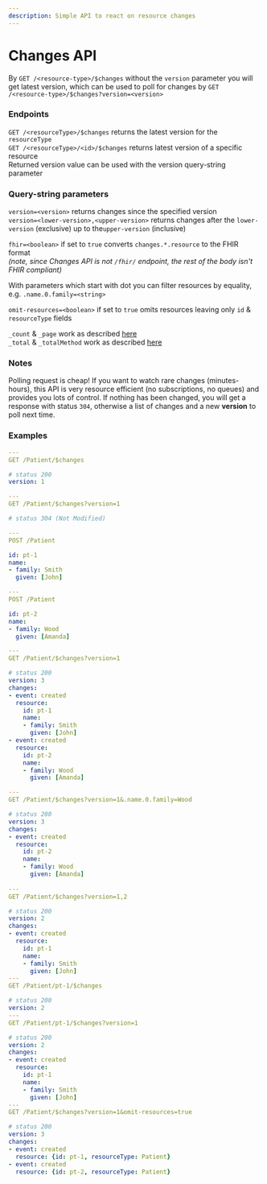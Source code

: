 ```yaml
---
description: Simple API to react on resource changes
---
```


# Changes API

By `GET /<resource-type>/$changes` without the `version` parameter you will get latest version, which can be used to poll for changes by `GET /<resource-type>/$changes?version=<version>`

### Endpoints

`GET /<resourceType>/$changes` returns the latest version for the `resourceType`  
`GET /<resourceType>/<id>/$changes` returns latest version of a specific resource  
Returned version value can be used with the version query-string parameter

### Query-string parameters

`version=<version>` returns changes since the specified version  
`version=<lower-version>,<upper-version>` returns changes after the `lower-version` \(exclusive\) up to the`upper-version` \(inclusive\)  
  
`fhir=<boolean>` if set to `true` converts `changes.*.resource` to the FHIR format  
_\(note, since Changes API is not `/fhir/` endpoint, the rest of the body isn't FHIR compliant\)_

With parameters which start with dot you can filter resources by equality, e.g. `.name.0.family=<string>`

`omit-resources=<boolean>` if set to `true` omits resources leaving only `id` & `resourceType` fields

`_count` & `_page` work as described [here](https://docs.aidbox.app/basic-concepts/search-1/_count-and-_page)  
`_total` & `_totalMethod` work as described [here](https://docs.aidbox.app/basic-concepts/search-1/_total-or-_countmethod)

### Notes

Polling request is cheap! If you want to watch rare changes \(minutes-hours\), this API is very resource efficient  \(no subscriptions, no queues\) and provides you lots of control. If nothing has been changed, you will get a response with status `304`,  otherwise a list of changes and a new **version** to poll next time.

### Examples

```yaml
---
GET /Patient/$changes

# status 200
version: 1

---
GET /Patient/$changes?version=1

# status 304 (Not Modified)

---
POST /Patient

id: pt-1
name:
- family: Smith
  given: [John]

---
POST /Patient

id: pt-2
name:
- family: Wood
  given: [Amanda]

---
GET /Patient/$changes?version=1

# status 200
version: 3
changes:
- event: created
  resource:
    id: pt-1
    name:
    - family: Smith
      given: [John]
- event: created
  resource:
    id: pt-2
    name:
    - family: Wood
      given: [Amanda]

---
GET /Patient/$changes?version=1&.name.0.family=Wood

# status 200
version: 3
changes:
- event: created
  resource:
    id: pt-2
    name:
    - family: Wood
      given: [Amanda]
      
---
GET /Patient/$changes?version=1,2

# status 200
version: 2
changes:
- event: created
  resource:
    id: pt-1
    name:
    - family: Smith
      given: [John]
---
GET /Patient/pt-1/$changes

# status 200
version: 2
---
GET /Patient/pt-1/$changes?version=1

# status 200
version: 2
changes:
- event: created
  resource:
    id: pt-1
    name:
    - family: Smith
      given: [John]
---
GET /Patient/$changes?version=1&omit-resources=true

# status 200
version: 3
changes:
- event: created
  resource: {id: pt-1, resourceType: Patient}
- event: created
  resource: {id: pt-2, resourceType: Patient}
```

